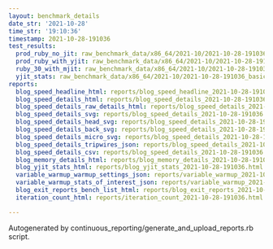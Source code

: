 ```yaml
---
layout: benchmark_details
date_str: '2021-10-28'
time_str: '19:10:36'
timestamp: 2021-10-28-191036
test_results:
  prod_ruby_no_jit: raw_benchmark_data/x86_64/2021-10/2021-10-28-191036_basic_benchmark_prod_ruby_no_jit.json
  prod_ruby_with_yjit: raw_benchmark_data/x86_64/2021-10/2021-10-28-191036_basic_benchmark_prod_ruby_with_yjit.json
  ruby_30_with_mjit: raw_benchmark_data/x86_64/2021-10/2021-10-28-191036_basic_benchmark_ruby_30_with_mjit.json
  yjit_stats: raw_benchmark_data/x86_64/2021-10/2021-10-28-191036_basic_benchmark_yjit_stats.json
reports:
  blog_speed_headline_html: reports/blog_speed_headline_2021-10-28-191036.html
  blog_speed_details_html: reports/blog_speed_details_2021-10-28-191036.html
  blog_speed_details_raw_details_html: reports/blog_speed_details_2021-10-28-191036.raw_details.html
  blog_speed_details_svg: reports/blog_speed_details_2021-10-28-191036.svg
  blog_speed_details_head_svg: reports/blog_speed_details_2021-10-28-191036.head.svg
  blog_speed_details_back_svg: reports/blog_speed_details_2021-10-28-191036.back.svg
  blog_speed_details_micro_svg: reports/blog_speed_details_2021-10-28-191036.micro.svg
  blog_speed_details_tripwires_json: reports/blog_speed_details_2021-10-28-191036.tripwires.json
  blog_speed_details_csv: reports/blog_speed_details_2021-10-28-191036.csv
  blog_memory_details_html: reports/blog_memory_details_2021-10-28-191036.html
  blog_yjit_stats_html: reports/blog_yjit_stats_2021-10-28-191036.html
  variable_warmup_warmup_settings_json: reports/variable_warmup_2021-10-28-191036.warmup_settings.json
  variable_warmup_stats_of_interest_json: reports/variable_warmup_2021-10-28-191036.stats_of_interest.json
  blog_exit_reports_bench_list_html: reports/blog_exit_reports_2021-10-28-191036.bench_list.html
  iteration_count_html: reports/iteration_count_2021-10-28-191036.html

---
```

Autogenerated by continuous_reporting/generate_and_upload_reports.rb script.
